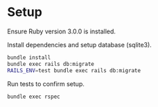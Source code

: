 # Setup

Ensure Ruby version 3.0.0 is installed.

Install dependencies and setup database (sqlite3).

```sh
bundle install
bundle exec rails db:migrate
RAILS_ENV=test bundle exec rails db:migrate
```

Run tests to confirm setup.

```sh
bundle exec rspec
```
